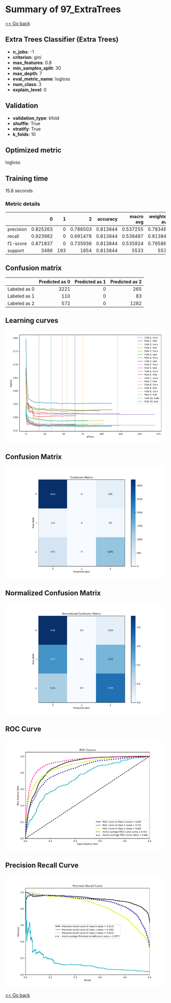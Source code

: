 # Summary of 97_ExtraTrees

[<< Go back](../README.md)


## Extra Trees Classifier (Extra Trees)
- **n_jobs**: -1
- **criterion**: gini
- **max_features**: 0.8
- **min_samples_split**: 30
- **max_depth**: 7
- **eval_metric_name**: logloss
- **num_class**: 3
- **explain_level**: 0

## Validation
 - **validation_type**: kfold
 - **shuffle**: True
 - **stratify**: True
 - **k_folds**: 10

## Optimized metric
logloss

## Training time

15.8 seconds

### Metric details
|           |           0 |   1 |           2 |   accuracy |   macro avg |   weighted avg |   logloss |
|:----------|------------:|----:|------------:|-----------:|------------:|---------------:|----------:|
| precision |    0.825263 |   0 |    0.786503 |   0.813844 |    0.537255 |       0.783489 |  0.507411 |
| recall    |    0.923982 |   0 |    0.691478 |   0.813844 |    0.538487 |       0.813844 |  0.507411 |
| f1-score  |    0.871837 |   0 |    0.735936 |   0.813844 |    0.535924 |       0.795888 |  0.507411 |
| support   | 3486        | 193 | 1854        |   0.813844 | 5533        |    5533        |  0.507411 |


## Confusion matrix
|              |   Predicted as 0 |   Predicted as 1 |   Predicted as 2 |
|:-------------|-----------------:|-----------------:|-----------------:|
| Labeled as 0 |             3221 |                0 |              265 |
| Labeled as 1 |              110 |                0 |               83 |
| Labeled as 2 |              572 |                0 |             1282 |

## Learning curves
![Learning curves](learning_curves.png)
## Confusion Matrix

![Confusion Matrix](confusion_matrix.png)


## Normalized Confusion Matrix

![Normalized Confusion Matrix](confusion_matrix_normalized.png)


## ROC Curve

![ROC Curve](roc_curve.png)


## Precision Recall Curve

![Precision Recall Curve](precision_recall_curve.png)



[<< Go back](../README.md)
